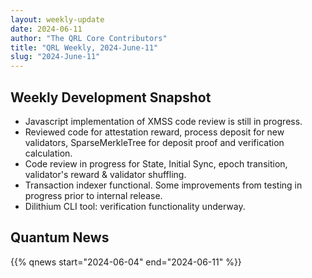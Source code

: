 ```yaml
---
layout: weekly-update
date: 2024-06-11
author: "The QRL Core Contributors"
title: "QRL Weekly, 2024-June-11"
slug: "2024-June-11"
---
```


## Weekly Development Snapshot

- Javascript implementation of XMSS code review is still in progress.
- Reviewed code for attestation reward, process deposit for new validators, SparseMerkleTree for deposit proof and verification calculation.
- Code review in progress for State, Initial Sync, epoch transition, validator's reward & validator shuffling.
- Transaction indexer functional. Some improvements from testing in progress prior to internal release.
- Dilithium CLI tool: verification functionality underway.

<!--more-->

## Quantum News

{{% qnews start="2024-06-04" end="2024-06-11" %}}
